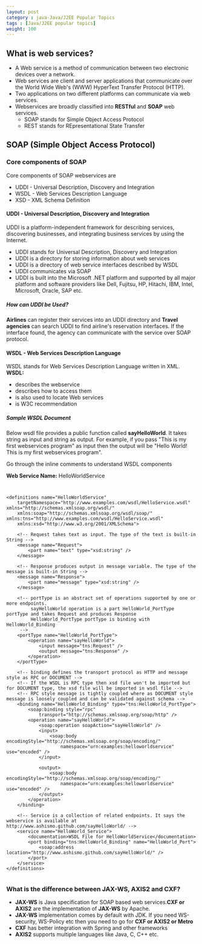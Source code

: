 ```yaml
---
layout: post
category : java-Java/J2EE Popular Topics
tags : [Java/J2EE popular topics]
weight: 100
---
```


## What is web services?

 * A Web service is a method of communication between two electronic devices over a network. 
 * Web services are client and server applications that communicate over the World Wide Web's (WWW) HyperText Transfer Protocol (HTTP).
 * Two applications on two different platforms can communicate via web services.
 * Webservices are broadly classified into **RESTful** and **SOAP** web services.
   * SOAP stands for Simple Object Access Protocol
   * REST stands for REpresentational State Transfer
  
## SOAP (Simple Object Access Protocol)

### Core components of SOAP

Core components of SOAP webservices are


* UDDI - Universal Description, Discovery and Integration 
* WSDL - Web Services Description Language
* XSD - XML Schema Definition

#### UDDI - Universal Description, Discovery and Integration 

UDDI is a platform-independent framework for describing services, discovering businesses, and integrating business services by using the Internet.


 * UDDI stands for Universal Description, Discovery and Integration
 * UDDI is a directory for storing information about web services
 * UDDI is a directory of web service interfaces described by WSDL
 * UDDI communicates via SOAP
 * UDDI is built into the Microsoft .NET platform and supported by all major platform and software providers like Dell, Fujitsu, HP, Hitachi, IBM, Intel, Microsoft, Oracle, SAP etc.
 
##### How can UDDI be Used?

**Airlines** can register their services into an UDDI directory and **Travel agencies** can search UDDI to find airline's reservation interfaces. If the interface found, the agency can communicate with the service over SOAP protocol.

#### WSDL - Web Services Description Language

WSDL stands for Web Services Description Language written in XML.
**WSDL:**

 * describes the webservice
 * describes how to access them
 * is also used to locate Web services
 * is W3C recommendation

##### Sample WSDL Document

Below wsdl file provides a public function called **sayHelloWorld**. It takes string as input and string as output.
For example, if you pass "This is my first webservices program" as input then the output will be "Hello World! This is my first webservices program". 

Go through the inline comments to understand WSDL components  

**Web Service Name:** HelloWorldService

<pre class="prettyprint highlight"><code class="language-xml" data-lang="xml">

&lt;definitions name="HelloWorldService"
	targetNamespace="http://www.examples.com/wsdl/HelloService.wsdl" xmlns="http://schemas.xmlsoap.org/wsdl/"
	xmlns:soap="http://schemas.xmlsoap.org/wsdl/soap/" xmlns:tns="http://www.examples.com/wsdl/HelloService.wsdl"
	xmlns:xsd="http://www.w3.org/2001/XMLSchema"&gt;

	&lt;!-- Request takes text as input. The type of the text is built-in String --&gt;
	&lt;message name="Request"&gt;
		&lt;part name="text" type="xsd:string" /&gt;
	&lt;/message&gt;

	&lt;!-- Response produces output in message variable. The type of the message is built-in String --&gt;
	&lt;message name="Response"&gt;
		&lt;part name="message" type="xsd:string" /&gt;
	&lt;/message&gt;

	&lt;!-- portType is an abstract set of operations supported by one or more endpoints.
		 sayHelloWorld operation is a part HelloWorld_PortType portType and takes Request and produces Response 
		 HelloWorld_PortType portType is binding with HelloWorld_Binding
	 --&gt;
	&lt;portType name="HelloWorld_PortType"&gt;
		&lt;operation name="sayHelloWorld"&gt;
			&lt;input message="tns:Request" /&gt;
			&lt;output message="tns:Response" /&gt;
		&lt;/operation&gt;
	&lt;/portType&gt;

	&lt;!-- binding defines the transport protocol as HTTP and message style as RPC or DOCUMENT --&gt;
	&lt;!-- If the WSDL is RPC type then xsd file won't be imported but for DOCUMENT type, the xsd file will be imported in wsdl file --&gt;
	&lt;!-- RPC style message is tightly coupled where as DOCUMENT style message is loosely coupled and can be validated against schema --&gt;
	&lt;binding name="HelloWorld_Binding" type="tns:HelloWorld_PortType"&gt;
		&lt;soap:binding style="rpc"
			transport="http://schemas.xmlsoap.org/soap/http" /&gt;
		&lt;operation name="sayHelloWorld"&gt;
			&lt;soap:operation soapAction="sayHelloWorld" /&gt;
			&lt;input&gt;
				&lt;soap:body encodingStyle="http://schemas.xmlsoap.org/soap/encoding/"
					namespace="urn:examples:helloworldservice" use="encoded" /&gt;
			&lt;/input&gt;

			&lt;output&gt;
				&lt;soap:body encodingStyle="http://schemas.xmlsoap.org/soap/encoding/"
					namespace="urn:examples:helloworldservice" use="encoded" /&gt;
			&lt;/output&gt;
		&lt;/operation&gt;
	&lt;/binding&gt;

	&lt;!-- Service is a collection of related endpoints. It says the webservice is available at http://www.ashismo.github.com/sayHelloWorld/ --&gt;
	&lt;service name="HelloWorld_Service"&gt;
		&lt;documentation&gt;WSDL File for HelloWorldService&lt;/documentation&gt;
		&lt;port binding="tns:HelloWorld_Binding" name="HelloWorld_Port"&gt;
			&lt;soap:address location="http://www.ashismo.github.com/sayHelloWorld/" /&gt;
		&lt;/port&gt;
	&lt;/service&gt;
&lt;/definitions&gt;

</code></pre>

### What is the difference between JAX-WS, AXIS2 and CXF?


 * **JAX-WS** is Java specification for SOAP based web services.**CXF or AXIS2** are the implementation of **JAX-WS** by Apache.
 * **JAX-WS** implementation comes by default with JDK. If you need WS-security, WS-Policy etc then you need to go for **CXF or AXIS2 or Metro**
 * **CXF** has better integration with Spring and other frameworks
 * **AXIS2** supports multiple languages like Java, C, C++ etc.
